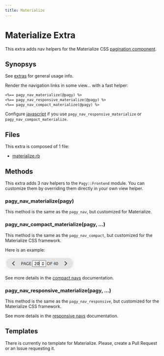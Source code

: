 ```yaml
---
title: Materialize
---
```

# Materialize Extra

This extra adds nav helpers for the Materialize CSS [pagination component](https://materializecss.com/pagination.html).

## Synopsys

See [extras](../extras.md) for general usage info.

Render the navigation links in some view...
with a fast helper:

```erb
<%== pagy_nav_materialize(@pagy) %>
<%== pagy_nav_responsive_materialize(@pagy) %>
<%== pagy_nav_compact_materialize(@pagy) %>
```

Configure [javascript](../extras.md#javascript) if you use `pagy_nav_responsive_materialize` or `pagy_nav_compact_materialize`.

## Files

This extra is composed of 1 file:

- [materialize.rb](https://github.com/ddnexus/pagy/blob/master/lib/pagy/extras/materialize.rb)

## Methods

This extra adds 3 nav helpers to the `Pagy::Frontend` module. You can customize them by overriding them directly in your own view helper.

### pagy_nav_materialize(pagy)

This method is the same as the `pagy_nav`, but customized for Materialize.

### pagy_nav_compact_materialize(pagy, ...)

This method is the same as the `pagy_nav_compact`, but customized for the Materialize CSS framework.

Here is an example:

![pagy-compact-materialize](../assets/images/pagy-compact-materialize-g.png)

See more details in the [compact navs](navs.md#compact-navs) documentation.

### pagy_nav_responsive_materialize(pagy, ...)

This method is the same as the `pagy_nav_responsive`, but customized for the Materialize CSS framework.

See more details in the [responsive navs](navs.md#responsive-navs) documentation.

## Templates

There is currently no template for Materialize. Please, create a Pull Request or an Issue requesting it.
